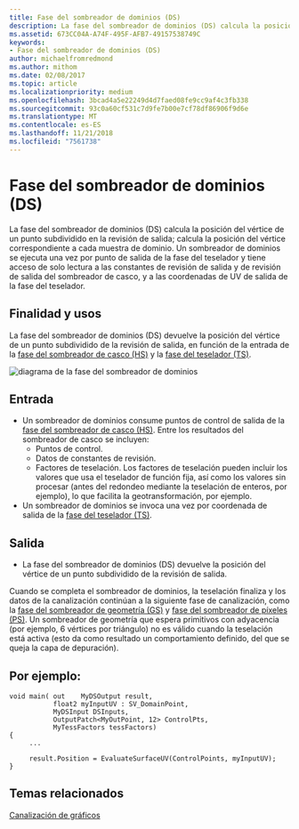 ```yaml
---
title: Fase del sombreador de dominios (DS)
description: La fase del sombreador de dominios (DS) calcula la posición del vértice de un punto subdividido en la revisión de salida; calcula la posición del vértice correspondiente a cada muestra de dominio.
ms.assetid: 673CC04A-A74F-495F-AFB7-49157538749C
keywords:
- Fase del sombreador de dominios (DS)
author: michaelfromredmond
ms.author: mithom
ms.date: 02/08/2017
ms.topic: article
ms.localizationpriority: medium
ms.openlocfilehash: 3bcad4a5e22249d4d7faed08fe9cc9af4c3fb338
ms.sourcegitcommit: 93c0a60cf531c7d9fe7b00e7cf78df86906f9d6e
ms.translationtype: MT
ms.contentlocale: es-ES
ms.lasthandoff: 11/21/2018
ms.locfileid: "7561738"
---
```

# <a name="domain-shader-ds-stage"></a>Fase del sombreador de dominios (DS)


La fase del sombreador de dominios (DS) calcula la posición del vértice de un punto subdividido en la revisión de salida; calcula la posición del vértice correspondiente a cada muestra de dominio. Un sombreador de dominios se ejecuta una vez por punto de salida de la fase del teselador y tiene acceso de solo lectura a las constantes de revisión de salida y de revisión de salida del sombreador de casco, y a las coordenadas de UV de salida de la fase del teselador.

## <a name="span-idpurposeandusesspanspan-idpurposeandusesspanspan-idpurposeandusesspanpurpose-and-uses"></a><span id="Purpose_and_uses"></span><span id="purpose_and_uses"></span><span id="PURPOSE_AND_USES"></span>Finalidad y usos


La fase del sombreador de dominios (DS) devuelve la posición del vértice de un punto subdividido de la revisión de salida, en función de la entrada de la [fase del sombreador de casco (HS)](hull-shader-stage--hs-.md) y la [fase del teselador (TS)](tessellator-stage--ts-.md).

![diagrama de la fase del sombreador de dominios](images/d3d11-domain-shader.png)

## <a name="span-idinputspanspan-idinputspanspan-idinputspaninput"></a><span id="Input"></span><span id="input"></span><span id="INPUT"></span>Entrada


-   Un sombreador de dominios consume puntos de control de salida de la [fase del sombreador de casco (HS)](hull-shader-stage--hs-.md). Entre los resultados del sombreador de casco se incluyen:
    -   Puntos de control.
    -   Datos de constantes de revisión.
    -   Factores de teselación. Los factores de teselación pueden incluir los valores que usa el teselador de función fija, así como los valores sin procesar (antes del redondeo mediante la teselación de enteros, por ejemplo), lo que facilita la geotransformación, por ejemplo.
-   Un sombreador de dominios se invoca una vez por coordenada de salida de la [fase del teselador (TS)](tessellator-stage--ts-.md).

## <a name="span-idoutputspanspan-idoutputspanspan-idoutputspanoutput"></a><span id="Output"></span><span id="output"></span><span id="OUTPUT"></span>Salida


-   La fase del sombreador de dominios (DS) devuelve la posición del vértice de un punto subdividido de la revisión de salida.

Cuando se completa el sombreador de dominios, la teselación finaliza y los datos de la canalización continúan a la siguiente fase de canalización, como la [fase del sombreador de geometría (GS)](geometry-shader-stage--gs-.md) y [fase del sombreador de píxeles (PS)](pixel-shader-stage--ps-.md). Un sombreador de geometría que espera primitivos con adyacencia (por ejemplo, 6 vértices por triángulo) no es válido cuando la teselación está activa (esto da como resultado un comportamiento definido, del que se queja la capa de depuración).

## <a name="span-idexamplespanspan-idexamplespanspan-idexamplespanexample"></a><span id="Example"></span><span id="example"></span><span id="EXAMPLE"></span>Por ejemplo:


```
void main( out    MyDSOutput result, 
           float2 myInputUV : SV_DomainPoint, 
           MyDSInput DSInputs,
           OutputPatch<MyOutPoint, 12> ControlPts, 
           MyTessFactors tessFactors)
{
     ...

     result.Position = EvaluateSurfaceUV(ControlPoints, myInputUV);
}
```

## <a name="span-idrelated-topicsspanrelated-topics"></a><span id="related-topics"></span>Temas relacionados


[Canalización de gráficos](graphics-pipeline.md)

 

 





